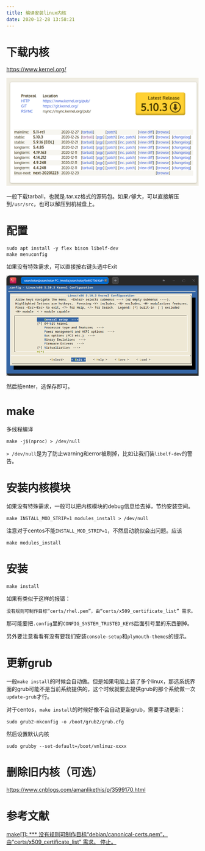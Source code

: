 ```yaml
---
title: 编译安装linux内核
date: 2020-12-28 13:58:21
---
```


# 下载内核
<https://www.kernel.org/>

![在这里插入图片描述](编译安装linux内核/20201228134406637.png)

一般下载tarball，也就是.tar.xz格式的源码包。如果```/```够大，可以直接解压到```/usr/src```，也可以解压到机械盘上。

# 配置
```shell
sudo apt install -y flex bison libelf-dev
make menuconfig
```
如果没有特殊需求，可以直接按右键头选中Exit

![在这里插入图片描述](编译安装linux内核/20201228134609864.png)

然后按enter，选保存即可。

# make
多线程编译

```shell
make -j$(nproc) > /dev/null
```

```> /dev/null```是为了防止warning和error被刷掉，比如让我们装```libelf-dev```的警告。

# 安装内核模块
如果没有特殊需求，一般可以把内核模块的debug信息给去掉，节约安装空间。
```shell
make INSTALL_MOD_STRIP=1 modules_install > /dev/null
```

注意对于centos不能```INSTALL_MOD_STRIP=1```，不然启动貌似会出问题。应该

```shell
make modules_install
```

# 安装
```shell
make install
```

如果有类似于这样的报错：

```
没有规则可制作目标“certs/rhel.pem”，由“certs/x509_certificate_list” 需求。
```

那可能要把```.config```里的```CONFIG_SYSTEM_TRUSTED_KEYS```后面引号里的东西删掉。

另外要注意看看有没有要我们安装```console-setup```和```plymouth-themes```的提示。


# 更新grub
一般```make install```的时候会自动做。但是如果电脑上装了多个linux，那选系统界面的grub可能不是当前系统提供的，这个时候就要去提供grub的那个系统做一次```update-grub```才行。

对于centos，```make install```的时候好像不会自动更新grub，需要手动更新：

```shell
sudo grub2-mkconfig -o /boot/grub2/grub.cfg
```

然后设置默认内核

```shell
sudo grubby --set-default=/boot/vmlinuz-xxxx
```

# 删除旧内核（可选）

<https://www.cnblogs.com/amanlikethis/p/3599170.html>

# 参考文献

[make[1]: *** 没有规则可制作目标“debian/canonical-certs.pem”，由“certs/x509_certificate_list” 需求。 停止。](https://blog.csdn.net/Chenciyuan_nj/article/details/115099040)
